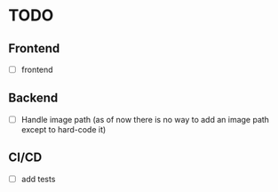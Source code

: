 # TODO

## Frontend

- [ ] frontend

## Backend

- [ ] Handle image path (as of now there is no way to add an image path except to hard-code it)

## CI/CD

- [ ] add tests